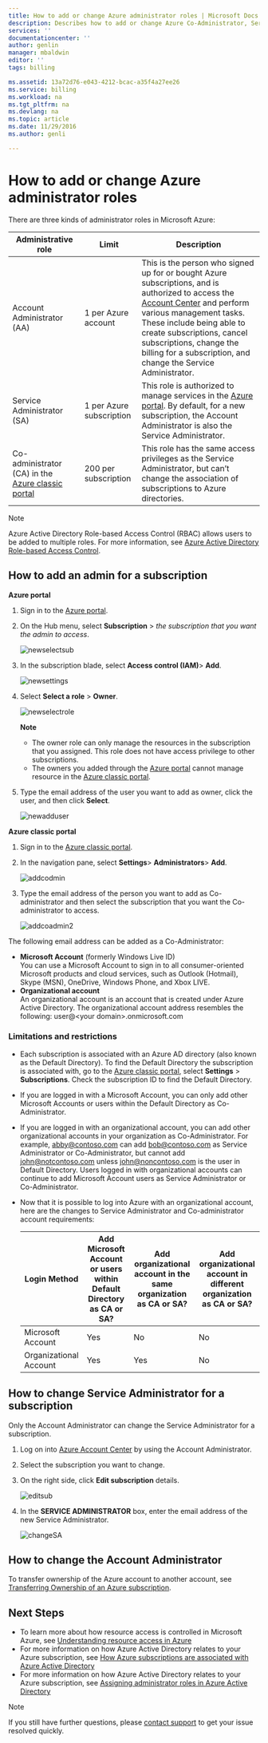 ```yaml
---
title: How to add or change Azure administrator roles | Microsoft Docs
description: Describes how to add or change Azure Co-Administrator, Service Administrator and Account Administrator
services: ''
documentationcenter: ''
author: genlin
manager: mbaldwin
editor: ''
tags: billing

ms.assetid: 13a72d76-e043-4212-bcac-a35f4a27ee26
ms.service: billing
ms.workload: na
ms.tgt_pltfrm: na
ms.devlang: na
ms.topic: article
ms.date: 11/29/2016
ms.author: genli

---
```

# How to add or change Azure administrator roles
There are three kinds of administrator roles in Microsoft Azure:

| Administrative role | Limit | Description |
| --- | --- | --- |
| Account Administrator (AA) |1 per Azure account |This is the person who signed up for or bought Azure subscriptions, and is authorized to access the [Account Center](https://account.windowsazure.com/Home/Index) and perform various management tasks. These include being able to create subscriptions, cancel subscriptions, change the billing for a subscription, and change the Service Administrator. |
| Service Administrator (SA) |1 per Azure subscription |This role is authorized to manage services in the [Azure portal](https://portal.azure.com). By default, for a new subscription, the Account Administrator is also the Service Administrator. |
| Co-administrator (CA) in the [Azure classic portal](https://manage.windowsazure.com) |200 per subscription |This role has the same access privileges as the Service Administrator, but can’t change the association of subscriptions to Azure directories. |

> [!NOTE]
> Azure Active Directory Role-based Access Control (RBAC) allows users to be added to multiple roles. For more information, see [Azure Active Directory Role-based Access Control](active-directory/role-based-access-control-configure.md).
>

## How to add an admin for a subscription
**Azure portal**

1. Sign in to the [Azure portal](https://portal.azure.com).
2. On the Hub menu, select **Subscription** > *the subscription that you want the admin to access*.

    ![newselectsub](./media/billing-add-change-azure-subscription-administrator/newselectsub.png)
3. In the subscription blade, select **Access control (IAM)**> **Add**.

    ![newsettings](./media/billing-add-change-azure-subscription-administrator/newsettings.png)
4. Select **Select a role** > **Owner**.

    ![newselectrole](./media/billing-add-change-azure-subscription-administrator/newselectrole.png)

    **Note**

   * The owner role can only manage the resources in the subscription that you assigned. This role does not have access privilege to other subscriptions.
   * The owners you added through the [Azure portal](https://portal.azure.com) cannot manage resource in the [Azure classic portal](https://manage.windowsazure.com).  
5. Type the email address of the user you want to add as owner, click the user, and then click **Select**.

    ![newadduser](./media/billing-add-change-azure-subscription-administrator/newadduser.png)

**Azure classic portal**

1. Sign in to the [Azure classic portal](https://manage.windowsazure.com/).
2. In the navigation pane, select **Settings**> **Administrators**> **Add**. </br>

    ![addcodmin](./media/billing-add-change-azure-subscription-administrator/addcoadmin.png)
3. Type the email address of the person you want to add as Co-administrator and then select the subscription that you want the Co-administrator to access.</br>

    ![addcoadmin2](./media/billing-add-change-azure-subscription-administrator/addcoadmin2.png)</br>

The following email address can be added as a Co-Administrator:

* **Microsoft Account** (formerly Windows Live ID) </br>
  You can use a Microsoft Account to sign in to all consumer-oriented Microsoft products and cloud services, such as Outlook (Hotmail), Skype (MSN), OneDrive, Windows Phone, and Xbox LIVE.
* **Organizational account**</br>
  An organizational account is an account that is created under Azure Active Directory. The organizational account address resembles the following:
    user@&lt;your domain&gt;.onmicrosoft.com

### Limitations and restrictions
* Each subscription is associated with an Azure AD directory (also known as the Default Directory). To find the Default Directory the subscription is associated with, go to the [Azure classic portal](https://manage.windowsazure.com/), select **Settings** > **Subscriptions**. Check the subscription ID to find the Default Directory.
* If you are logged in with a Microsoft Account, you can only add other Microsoft Accounts or users within the Default Directory as Co-Administrator.
* If you are logged in with an organizational account, you can add other organizational accounts in your organization as Co-Administrator. For example, abby@contoso.com can add bob@contoso.com as Service Administrator or Co-Administrator, but cannot add john@notcontoso.com unless john@noncontoso.com is the user in Default Directory. Users logged in with organizational accounts can continue to add Microsoft Account users as Service Administrator or Co-Administrator.
* Now that it is possible to log into Azure with an organizational account, here are the changes to Service Administrator and Co-administrator account requirements:

  | Login Method | Add Microsoft Account or users within Default Directory as CA or SA? | Add organizational account in the same organization as CA or SA? | Add organizational account in different organization as CA or SA? |
  | --- | --- | --- | --- |
  |  Microsoft Account |Yes |No |No |
  |  Organizational Account |Yes |Yes |No |

## How to change Service Administrator for a subscription
Only the Account Administrator can change the Service Administrator for a subscription.

1. Log on into [Azure Account Center](https://account.windowsazure.com/subscriptions) by using the Account Administrator.
2. Select the subscription you want to change.
3. On the right side, click **Edit subscription** details. </br>

    ![editsub](./media/billing-add-change-azure-subscription-administrator/editsub.png)
4. In the **SERVICE ADMINISTRATOR** box, enter the email address of the new Service Administrator. </br>

    ![changeSA](./media/billing-add-change-azure-subscription-administrator/changeSA.png)

## How to change the Account Administrator
To transfer ownership of the Azure account to another account, see [Transferring Ownership of an Azure subscription](billing-subscription-transfer.md).

## Next Steps
* To learn more about how resource access is controlled in Microsoft Azure, see [Understanding resource access in Azure](active-directory/active-directory-understanding-resource-access.md)
* For more information on how Azure Active Directory relates to your Azure subscription, see [How Azure subscriptions are associated with Azure Active Directory](active-directory/active-directory-how-subscriptions-associated-directory.md)
* For more information on how Azure Active Directory relates to your Azure subscription, see [Assigning administrator roles in Azure Active Directory](active-directory/active-directory-assign-admin-roles.md)

> [!NOTE]
> If you still have further questions, please [contact support](https://portal.azure.com/?#blade/Microsoft_Azure_Support/HelpAndSupportBlade) to get your issue resolved quickly.
>
>
